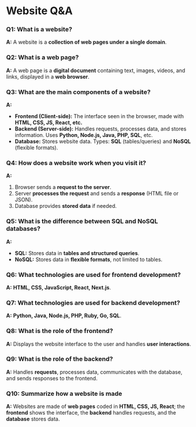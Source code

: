 # Website Q&A

### Q1: What is a website?  

**A:** A website is a **collection of web pages under a single domain**.

### Q2: What is a web page?  

**A:** A web page is a **digital document** containing text, images, videos, and links, displayed in a **web browser**.

### Q3: What are the main components of a website?  

**A:**  

- **Frontend (Client-side):** The interface seen in the browser, made with **HTML, CSS, JS, React, etc.**  
- **Backend (Server-side):** Handles requests, processes data, and stores information. Uses **Python, Node.js, Java, PHP, SQL**, etc.  
- **Database:** Stores website data. Types: **SQL** (tables/queries) and **NoSQL** (flexible formats).

### Q4: How does a website work when you visit it?  

**A:**  

1. Browser sends a **request to the server**.  
2. Server **processes the request** and sends a **response** (HTML file or JSON).  
3. Database provides **stored data** if needed.

### Q5: What is the difference between SQL and NoSQL databases?  

**A:**  

- **SQL:** Stores data in **tables and structured queries**.  
- **NoSQL:** Stores data in **flexible formats**, not limited to tables.

### Q6: What technologies are used for frontend development?  

**A:** **HTML, CSS, JavaScript, React, Next.js**.

### Q7: What technologies are used for backend development?  

**A:** **Python, Java, Node.js, PHP, Ruby, Go, SQL**.

### Q8: What is the role of the frontend?  

**A:** Displays the website interface to the user and handles **user interactions**.

### Q9: What is the role of the backend?  

**A:** Handles **requests**, processes data, communicates with the database, and sends responses to the frontend.

### Q10: Summarize how a website is made  

**A:** Websites are made of **web pages** coded in **HTML, CSS, JS, React**; the **frontend** shows the interface, the **backend** handles requests, and the **database** stores data.
